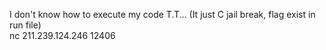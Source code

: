 I don't know how to execute my code T.T...
(It just C jail break, flag exist in run file)<br>
nc 211.239.124.246 12406